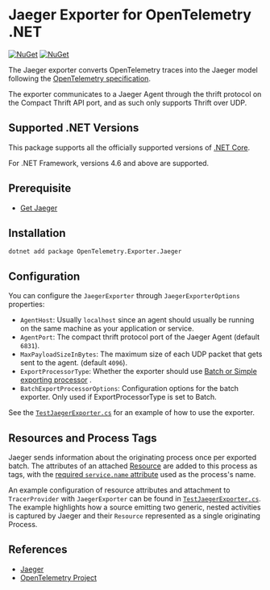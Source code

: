 # Jaeger Exporter for OpenTelemetry .NET

[![NuGet](https://img.shields.io/nuget/v/OpenTelemetry.Exporter.Jaeger.svg)](https://www.nuget.org/packages/OpenTelemetry.Exporter.Jaeger)
[![NuGet](https://img.shields.io/nuget/dt/OpenTelemetry.Exporter.Jaeger.svg)](https://www.nuget.org/packages/OpenTelemetry.Exporter.Jaeger)

The Jaeger exporter converts OpenTelemetry traces into the Jaeger model
following the [OpenTelemetry specification](https://github.com/open-telemetry/opentelemetry-specification/blob/main/specification/trace/sdk_exporters/jaeger.md).

The exporter communicates to a Jaeger Agent through the thrift protocol on
the Compact Thrift API port, and as such only supports Thrift over UDP.

## Supported .NET Versions

This package supports all the officially supported versions of [.NET
Core](https://dotnet.microsoft.com/download/dotnet-core).

For .NET Framework, versions 4.6 and above are supported.

## Prerequisite

* [Get Jaeger](https://www.jaegertracing.io/docs/1.13/getting-started/)

## Installation

```shell
dotnet add package OpenTelemetry.Exporter.Jaeger
```

## Configuration

You can configure the `JaegerExporter` through `JaegerExporterOptions`
properties:

* `AgentHost`: Usually `localhost` since an agent should usually be running on
  the same machine as your application or service.
* `AgentPort`: The compact thrift protocol port of the Jaeger Agent (default
  `6831`).
* `MaxPayloadSizeInBytes`: The maximum size of each UDP packet that gets
  sent to the agent. (default `4096`).
* `ExportProcessorType`: Whether the exporter should use
  [Batch or Simple exporting processor](https://github.com/open-telemetry/opentelemetry-specification/blob/main/specification/trace/sdk.md#built-in-span-processors)
  .
* `BatchExportProcessorOptions`: Configuration options for the batch exporter.
  Only used if ExportProcessorType is set to Batch.

See the
[`TestJaegerExporter.cs`](../../examples/Console/TestJaegerExporter.cs)
for an example of how to use the exporter.

## Resources and Process Tags

Jaeger sends information about the originating process once per exported batch.
The attributes of an attached [Resource](https://github.com/open-telemetry/opentelemetry-specification/blob/main/specification/resource/sdk.md)
are added to this process as tags, with the [required `service.name` attribute](https://github.com/open-telemetry/opentelemetry-specification/blob/main/specification/resource/semantic_conventions/README.md#semantic-attributes-with-sdk-provided-default-value)
used as the process's name.

An example configuration of resource attributes and attachment to `TracerProvider`
with `JaegerExporter` can be found in [`TestJaegerExporter.cs`](../../examples/Console/TestJaegerExporter.cs).
The example highlights how a source emitting two generic, nested activities is
captured by Jaeger and their `Resource` represented as a single originating
Process.

## References

* [Jaeger](https://www.jaegertracing.io)
* [OpenTelemetry Project](https://opentelemetry.io/)
